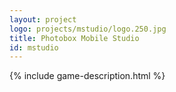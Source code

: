 ```yaml
---
layout: project
logo: projects/mstudio/logo.250.jpg
title: Photobox Mobile Studio
id: mstudio
---
```


{% include game-description.html %}



